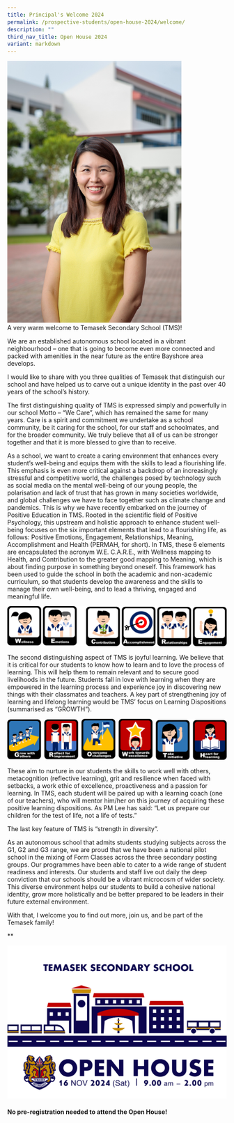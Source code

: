 ```yaml
---
title: Principal's Welcome 2024
permalink: /prospective-students/open-house-2024/welcome/
description: ""
third_nav_title: Open House 2024
variant: markdown
---
```

<img src="/images/TMS Dept Photoshoot 2021-2.jpg" style="width:400px">
<br>
A very warm welcome to Temasek Secondary School (TMS)!

We are an established autonomous school located in a vibrant neighbourhood – one that is going to become even more connected and packed with amenities in the near future as the entire Bayshore area develops.

I would like to share with you three qualities of Temasek that distinguish our school and have helped us to carve out a unique identity in the past over 40 years of the school’s history.&nbsp;

The first distinguishing quality of TMS is expressed simply and powerfully in our school Motto – “We Care”, which has remained the same for many years. Care is a spirit and commitment we undertake as a school community, be it caring for the school, for our staff and schoolmates, and for the broader community. We truly believe that all of us can be stronger together and that it is more blessed to give than to receive.&nbsp;&nbsp;

As a school, we want to create a caring environment that enhances every student’s well-being and equips them with the skills to lead a flourishing life. This emphasis is even more critical against a backdrop of an increasingly stressful and competitive world, the challenges posed by technology such as social media on the mental well-being of our young people, the polarisation and lack of trust that has grown in many societies worldwide, and global challenges we have to face together such as climate change and pandemics. This is why we have recently embarked on the journey of Positive Education in TMS. Rooted in the scientific field of Positive Psychology, this upstream and holistic approach to enhance student well-being focuses on the six important elements that lead to a flourishing life, as follows: Positive Emotions, Engagement, Relationships, Meaning, Accomplishment and Health (PERMAH, for short). In TMS, these 6 elements are encapsulated the acronym W.E. C.A.R.E., with Wellness mapping to Health, and Contribution to the greater good mapping to Meaning, which is about finding purpose in something beyond oneself. This framework has been used to guide the school in both the academic and non-academic curriculum, so that students develop the awareness and the skills to manage their own well-being, and to lead a thriving, engaged and meaningful life.&nbsp;&nbsp;

![](/images/WE_CARE.png)

The second distinguishing aspect of TMS is joyful learning. We believe that it is critical for our students to know how to learn and to love the process of learning. This will help them to remain relevant and to secure good livelihoods in the future. Students fall in love with learning when they are empowered in the learning process and experience joy in discovering new things with their classmates and teachers. A key part of strengthening joy of learning and lifelong learning would be TMS’ focus on Learning Dispositions (summarised as “GROWTH”).&nbsp;

![](/images/GROWTH.png)

These aim to nurture in our students the skills to work well with others, metacognition (reflective learning), grit and resilience when faced with setbacks, a work ethic of excellence, proactiveness and a passion for learning. In TMS, each student will be paired up with a learning coach (one of our teachers), who will mentor him/her on this journey of acquiring these positive learning dispositions. As PM Lee has said: “Let us prepare our children for the test of life, not a life of tests.”

The last key feature of TMS is “strength in diversity”.

As an autonomous school that admits students studying subjects across the G1, G2 and G3 range, we are proud that we have been a national pilot school in the mixing of Form Classes across the three secondary posting groups. Our programmes have been able to cater to a wide range of student readiness and interests. Our students and staff live out daily the deep conviction that our schools should be a vibrant microcosm of wider society. This diverse environment helps our students to build a cohesive national identity, grow more holistically and be better prepared to be leaders in their future external environment.

With that, I welcome you to find out more, join us, and be part of the Temasek family!

**

  ![](/images/2024_TMS_Postcard_Landscapre.png)

#### No pre-registration needed to attend the Open House!